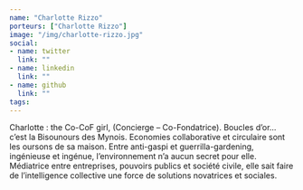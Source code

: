 ```yaml
---
name: "Charlotte Rizzo"
porteurs: ["Charlotte Rizzo"]
image: "/img/charlotte-rizzo.jpg"
social:
- name: twitter
  link: ""
- name: linkedin
  link: ""
- name: github
  link: ""
tags: 
---
```

Charlotte : the Co-CoF girl, (Concierge – Co-Fondatrice). Boucles d’or… c’est la Bisounours des Mynois. Economies collaborative et circulaire sont les oursons de sa maison. Entre anti-gaspi et guerrilla-gardening, ingénieuse et ingénue, l’environnement n’a aucun secret pour elle. Médiatrice entre entreprises, pouvoirs publics et société civile, elle sait faire de l’intelligence collective une force de solutions novatrices et sociales.
